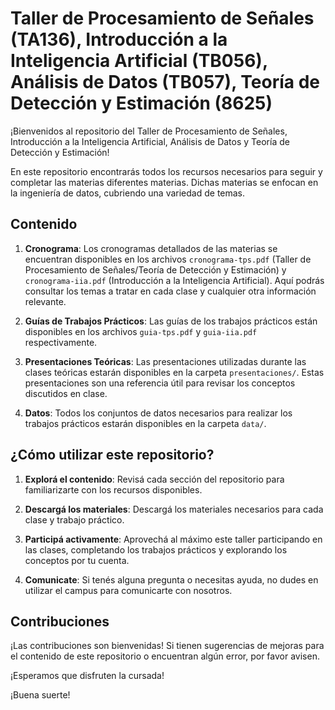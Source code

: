 # Taller de Procesamiento de Señales (TA136), Introducción a la Inteligencia Artificial (TB056), Análisis de Datos (TB057), Teoría de Detección y Estimación (8625)

¡Bienvenidos al repositorio del Taller de Procesamiento de Señales, Introducción a la Inteligencia Artificial, Análisis de Datos y Teoría de Detección y Estimación!

En este repositorio encontrarás todos los recursos necesarios para seguir y completar las materias diferentes materias. Dichas materias se enfocan en la ingeniería de datos, cubriendo una variedad de temas.

## Contenido

1. **Cronograma**: Los cronogramas detallados de las materias se encuentran disponibles en los archivos `cronograma-tps.pdf` (Taller de Procesamiento de Señales/Teoría de Detección y Estimación) y `cronograma-iia.pdf` (Introducción a la Inteligencia Artificial). Aquí podrás consultar los temas a tratar en cada clase y cualquier otra información relevante.

2. **Guías de Trabajos Prácticos**: Las guías de los trabajos prácticos están disponibles en los archivos `guia-tps.pdf` y `guia-iia.pdf` respectivamente. 

3. **Presentaciones Teóricas**: Las presentaciones utilizadas durante las clases teóricas estarán disponibles en la carpeta `presentaciones/`. Estas presentaciones son una referencia útil para revisar los conceptos discutidos en clase.

4. **Datos**: Todos los conjuntos de datos necesarios para realizar los trabajos prácticos estarán disponibles en la carpeta `data/`. 

## ¿Cómo utilizar este repositorio?

1. **Explorá el contenido**: Revisá cada sección del repositorio para familiarizarte con los recursos disponibles.

2. **Descargá los materiales**: Descargá los materiales necesarios para cada clase y trabajo práctico.

3. **Participá activamente**: Aprovechá al máximo este taller participando en las clases, completando los trabajos prácticos y explorando los conceptos por tu cuenta.

4. **Comunicate**: Si tenés alguna pregunta o necesitas ayuda, no dudes en utilizar el campus para comunicarte con nosotros.

## Contribuciones

¡Las contribuciones son bienvenidas! Si tienen sugerencias de mejoras para el contenido de este repositorio o encuentran algún error, por favor avisen.

¡Esperamos que disfruten la cursada!

¡Buena suerte!
